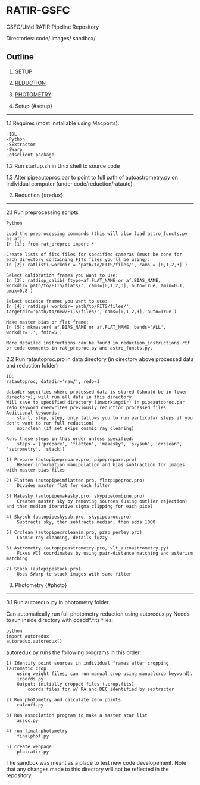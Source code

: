 RATIR-GSFC
==========

GSFC/UMd RATIR Pipeline Repository

Directories:
code/ 
images/
sandbox/

Outline
-------

1. [SETUP](#setup)

2. [REDUCTION](#redux)

3. [PHOTOMETRY](#photo)

1. Setup {#setup}
--------
1.1 Requires (most installable using Macports):

	-IDL
	-Python
	-SExtractor
	-SWarp
	-cdsclient package

1.2 Run startup.sh in Unix shell to source code

1.3 Alter pipeautoproc.par to point to full path of autoastrometry.py on individual computer (under code/reduction/ratauto)



2. Reduction {#redux}
------------
2.1 Run preprocessing scripts

	Python
	
	Load the preprocessing commands (this will also load astro_functs.py as af):
	In [1]: from rat_preproc import *
	
	Create lists of fits files for specified cameras (must be done for each directory containing FITs files you'll be using):
	In [2]: ratlist( workdir = 'path/to/FITS/files/', cams = [0,1,2,3] )
	
	Select calibration frames you want to use:
	In [3]: ratdisp_calib( ftype=af.FLAT_NAME or af.BIAS_NAME, workdir='path/to/FITS/flats/', cams=[0,1,2,3], auto=True, amin=0.1, amax=0.8 )
	
	Select science frames you want to use:
	In [4]: ratdisp( workdir='path/to/FITS/files/', targetdir='path/to/new/FITS/files/', cams=[0,1,2,3], auto=True )
	
	Make master bias or flat frame:
	In [5]: mkmaster( af.BIAS_NAME or af.FLAT_NAME, bands='ALL', workdir='.', fmin=5 )
	
	More detailed instructions can be found in reduction_instructions.rtf or code comments in rat_preproc.py and astro_functs.py.

2.2 Run ratautoproc.pro in data directory (in directory above processed data and reduction folder)

	IDL
	ratautoproc, datadir='raw/', redo=1
	
	datadir specifies where processed data is stored (should be in lower directory), will run all data in this directory  
	Will save to specified directory (imworkingdir) in pipeautoproc.par
	redo keyword overwrites previously reduction processed files
	Additional keywords:
		start, stop, step, only (allows you to run particular steps if you don't want to run full reduction)
		nocrclean (if set skips cosmic ray cleaning)	
	
	Runs these steps in this order unless specified:	
		steps = ['prepare', 'flatten', 'makesky', 'skysub', 'crclean', 'astrometry', 'stack']
		
	1) Prepare (autopipeprepare.pro, pipeprepare.pro)
		Header information manipulation and bias subtraction for images with master bias files
	
	2) Flatten (autopipeimflatten.pro, flatpipeproc.pro)
		Divides master flat for each filter
		
	3) Makesky (autopipemakesky.pro, skypipecombine.pro)
		Creates master sky by removing sources (using outlier rejection) and then median iterative sigma clipping for each pixel
		
	4) Skysub (autopipeskysub.pro, skypipeproc.pro)
		Subtracts sky, then subtracts median, then adds 1000
	
	5) Crclean (autopipecrcleanim.pro, pzap_perley.pro)
		Cosmic ray cleaning, details fuzzy
		
	6) Astrometry (autopipeastrometry.pro, vlt_autoastrometry.py)
		Fixes WCS coordinates by using pair-distance matching and asterism matching
	
	7) Stack (autopipestack.pro)
		Uses SWarp to stack images with same filter

3. Photometry {#photo}
-------------
3.1 Run autoredux.py in photometry folder

Can automatically run full photometry reduction using autoredux.py
Needs to run inside directory with coadd*.fits files:

	python
	import autoredux
	autoredux.autoredux()

autoredux.py runs the following programs in this order:

	1) Identify point sources in individual frames after cropping (automatic crop
    	using weight files, can run manual crop using manualcrop keyword).
		icoords.py
		Output: initially cropped files (.crop.fits)
		  	coords files for w/ RA and DEC identified by sextractor

	2) Run photometry and calculate zero points
		calcoff.py

	3) Run association program to make a master star list
		assoc.py

	4) run final photometry
		finalphot.py

	5) create webpage
		plotratir.py



The sandbox was meant as a place to test new code developement.  Note that any changes made to this directory will not be reflected in the repository.


